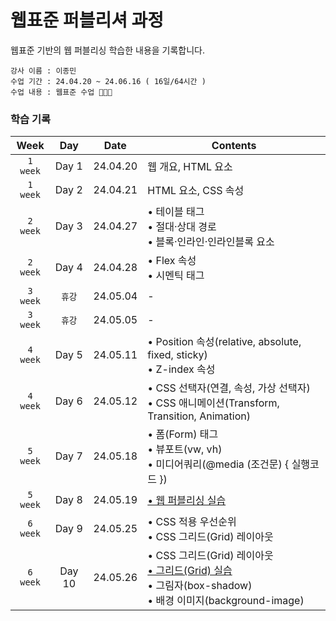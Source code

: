 # 웹표준 퍼블리셔 과정
웹표준 기반의 웹 퍼블리싱 학습한 내용을 기록합니다.

    강사 이름 : 이종민
    수업 기간 : 24.04.20 ~ 24.06.16 ( 16일/64시간 )
    수업 내용 : 웹표준 수업 👩🏻‍💻


### 학습 기록 

| Week | Day | Date | Contents |
|:----:|:---:|:----:|------|
|`1 week`| Day 1 | 24.04.20 | 웹 개요, HTML 요소 |
|`1 week`| Day 2 | 24.04.21 | HTML 요소, CSS 속성 |
|`2 week`| Day 3 | 24.04.27 | • 테이블 태그 <br>• 절대·상대 경로 <br>• 블록·인라인·인라인블록 요소 |
|`2 week`| Day 4 | 24.04.28 | • Flex 속성 <br>• 시멘틱 태그 |
|`3 week`| `휴강` | 24.05.04 | - |
|`3 week`| `휴강` | 24.05.05 | - |
|`4 week`| Day 5 | 24.05.11 | • Position 속성(relative, absolute, fixed, sticky) <br>• Z-index 속성 |
|`4 week`| Day 6 | 24.05.12 | • CSS 선택자(연결, 속성, 가상 선택자) <br>• CSS 애니메이션(Transform, Transition, Animation) |
|`5 week`| Day 7 | 24.05.18 | • 폼(Form) 태그 <br>• 뷰포트(vw, vh) <br>• 미디어쿼리(@media (조건문) { 실행코드 }) |
|`5 week`| Day 8 | 24.05.19 | [• 웹 퍼블리싱 실습](https://github.com/KwonSsohyun/FED_Publish_2024/issues/1) |
|`6 week`| Day 9 | 24.05.25 | • CSS 적용 우선순위 <br>• CSS 그리드(Grid) 레이아웃 |
|`6 week`| Day 10 | 24.05.26 | • CSS 그리드(Grid) 레이아웃 <br>[• 그리드(Grid) 실습](https://github.com/KwonSsohyun/FED_Publish_2024/issues/2) <br>• 그림자(box-shadow) <br>• 배경 이미지(background-image) |
